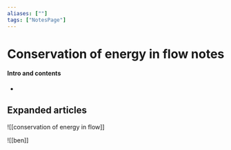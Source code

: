 ```yaml
---
aliases: [""]
tags: ["NotesPage"]
---
```


# Conservation of energy in flow notes

#### Intro and contents
- 


## Expanded articles
![[conservation of energy in flow]]

![[ben]]